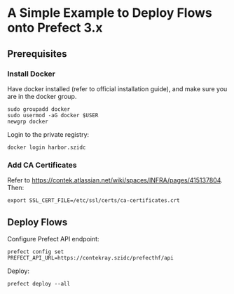 # A Simple Example to Deploy Flows onto Prefect 3.x

## Prerequisites

### Install Docker

Have docker installed (refer to official installation guide), and make sure you are in the docker group.
```
sudo groupadd docker
sudo usermod -aG docker $USER
newgrp docker
```

Login to the private registry:
```
docker login harbor.szidc
```

### Add CA Certificates

Refer to https://contek.atlassian.net/wiki/spaces/INFRA/pages/415137804. Then:
```
export SSL_CERT_FILE=/etc/ssl/certs/ca-certificates.crt
```

## Deploy Flows

Configure Prefect API endpoint:
```
prefect config set PREFECT_API_URL=https://contekray.szidc/prefecthf/api
```

Deploy:
```
prefect deploy --all
```
